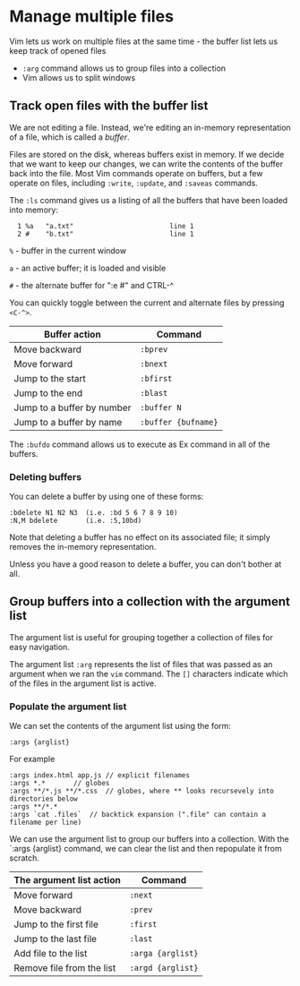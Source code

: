 # Manage multiple files
Vim lets us work on multiple files at the same time - the buffer list lets us keep track of opened files
- `:arg` command allows us to group files into a collection
- Vim allows us to split windows

## Track open files with the buffer list

We are not editing a file. Instead, we're editing an in-memory representation of a file, which is called a *buffer*.

Files are stored on the disk, whereas buffers exist in memory. If we decide that we want to keep our changes, we can write the contents of the buffer back into the file. Most Vim commands operate on buffers, but a few operate on files, including `:write`, `:update`, and `:saveas` commands.

The `:ls` command gives us a listing of all the buffers that have been loaded into memory:

```:ls
  1 %a   "a.txt"                        line 1
  2 #    "b.txt"                        line 1
```

`%` - buffer in the current window

`a` - an active buffer; it is loaded and visible

`#` - the alternate buffer for ":e #" and CTRL-^

You can quickly toggle between the current and alternate files by pressing `<C-^>`.

| Buffer action | Command |
|----------------|-----------|
| Move backward  | `:bprev`  |
| Move forward   | `:bnext`  |  
| Jump to the start  | `:bfirst` |
| Jump to the end  | `:blast` |
| Jump to a buffer by number | `:buffer N` |
| Jump to a buffer by name | `:buffer {bufname}` |

The `:bufdo` command allows us to execute as Ex command in all of the buffers.

### Deleting buffers

You can delete a buffer by using one of these forms:

```
:bdelete N1 N2 N3  (i.e. :bd 5 6 7 8 9 10)
:N,M bdelete	   (i.e. :5,10bd)
```

Note that deleting a buffer has no effect on its associated file; it simply removes the in-memory representation.

Unless you have a good reason to delete a buffer, you can don't bother at all.

## Group buffers into a collection with the argument list

The argument list is useful for grouping together a collection of files for easy navigation.

The argument list `:arg` represents the list of files that was passed as an argument when we ran the `vim` command.
The `[]` characters indicate which of the files in the argument list is active.

### Populate the argument list

We can set the contents of the argument list using the form:

```
:args {arglist}
```

For example

```
:args index.html app.js	// explicit filenames
:args *.*		// globes
:args **/*.js **/*.css	// globes, where ** looks recursevely into directories below
:args **/*.*
:args `cat .files`	// backtick expansion (".file" can contain a filename per line)
```

We can use the argument list to group our buffers into a collection. With the `:args {arglist} command, we can clear the list and then repopulate it from scratch.

| The argument list action | Command |
| ------------------------ | ------- |
| Move forward | `:next` |
| Move backward | `:prev` |
| Jump to the first file | `:first` |
| Jump to the last file | `:last` |
| Add file to the list | `:arga {arglist}` |
| Remove file from the list | `:argd {arglist}` |
